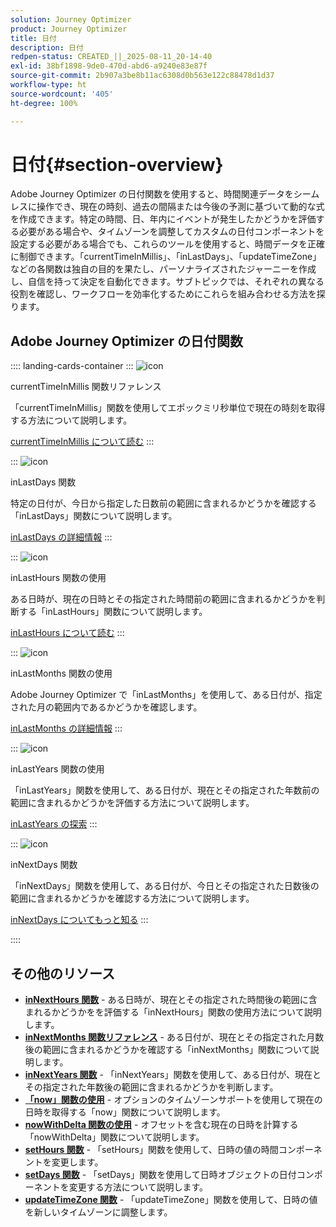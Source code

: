 ```yaml
---
solution: Journey Optimizer
product: Journey Optimizer
title: 日付
description: 日付
redpen-status: CREATED_||_2025-08-11_20-14-40
exl-id: 38bf1898-9de0-470d-abd6-a9240e83e87f
source-git-commit: 2b907a3be8b11ac6308d0b563e122c88478d1d37
workflow-type: ht
source-wordcount: '405'
ht-degree: 100%

---
```


# 日付{#section-overview}

Adobe Journey Optimizer の日付関数を使用すると、時間関連データをシームレスに操作でき、現在の時刻、過去の間隔または今後の予測に基づいて動的な式を作成できます。特定の時間、日、年内にイベントが発生したかどうかを評価する必要がある場合や、タイムゾーンを調整してカスタムの日付コンポーネントを設定する必要がある場合でも、これらのツールを使用すると、時間データを正確に制御できます。「currentTimeInMillis」、「inLastDays」、「updateTimeZone」などの各関数は独自の目的を果たし、パーソナライズされたジャーニーを作成し、自信を持って決定を自動化できます。サブトピックでは、それぞれの異なる役割を確認し、ワークフローを効率化するためにこれらを組み合わせる方法を探ります。

## Adobe Journey Optimizer の日付関数

:::: landing-cards-container
:::
![icon](https://cdn.experienceleague.adobe.com/icons/code-branch.svg)

currentTimeInMillis 関数リファレンス

「currentTimeInMillis」関数を使用してエポックミリ秒単位で現在の時刻を取得する方法について説明します。

[currentTimeInMillis について読む](../using/building-journeys/functions/functioncurrenttimeinmillis.md)
:::

:::
![icon](https://cdn.experienceleague.adobe.com/icons/code-branch.svg)

inLastDays 関数

特定の日付が、今日から指定した日数前の範囲に含まれるかどうかを確認する「inLastDays」関数について説明します。

[inLastDays の詳細情報](../using/building-journeys/functions/functioninlastdays.md)
:::

:::
![icon](https://cdn.experienceleague.adobe.com/icons/code-branch.svg)

inLastHours 関数の使用

ある日時が、現在の日時とその指定された時間前の範囲に含まれるかどうかを判断する「inLastHours」関数について説明します。

[inLastHours について読む](../using/building-journeys/functions/functioninlasthours.md)
:::

:::
![icon](https://cdn.experienceleague.adobe.com/icons/code-branch.svg)

inLastMonths 関数の使用

Adobe Journey Optimizer で「inLastMonths」を使用して、ある日付が、指定された月の範囲内であるかどうかを確認します。

[inLastMonths の詳細情報](../using/building-journeys/functions/functioninlastmonths.md)
:::

:::
![icon](https://cdn.experienceleague.adobe.com/icons/code-branch.svg)

inLastYears 関数の使用

「inLastYears」関数を使用して、ある日付が、現在とその指定された年数前の範囲に含まれるかどうかを評価する方法について説明します。

[inLastYears の探索](../using/building-journeys/functions/functioninlastyears.md)
:::

:::
![icon](https://cdn.experienceleague.adobe.com/icons/code-branch.svg)

inNextDays 関数

「inNextDays」関数を使用して、ある日付が、今日とその指定された日数後の範囲に含まれるかどうかを確認する方法について説明します。

[inNextDays についてもっと知る](../using/building-journeys/functions/functioninnextdays.md)
:::

::::


## その他のリソース

- **[inNextHours 関数](../using/building-journeys/functions/functioninnexthours.md)** - ある日時が、現在とその指定された時間後の範囲に含まれるかどうかをを評価する「inNextHours」関数の使用方法について説明します。
- **[inNextMonths 関数リファレンス](../using/building-journeys/functions/functioninnextmonths.md)** - ある日付が、現在とその指定された月数後の範囲に含まれるかどうかを確認する「inNextMonths」関数について説明します。
- **[inNextYears 関数](../using/building-journeys/functions/functioninnextyears.md)** - 「inNextYears」関数を使用して、ある日付が、現在とその指定された年数後の範囲に含まれるかどうかを判断します。
- **[「now」関数の使用](../using/building-journeys/functions/functionnow.md)** - オプションのタイムゾーンサポートを使用して現在の日時を取得する「now」関数について説明します。
- **[nowWithDelta 関数の使用](../using/building-journeys/functions/functionnowwithdelta.md)** - オフセットを含む現在の日時を計算する「nowWithDelta」関数について説明します。
- **[setHours 関数](../using/building-journeys/functions/functionsethours.md)** - 「setHours」関数を使用して、日時の値の時間コンポーネントを変更します。
- **[setDays 関数](../using/building-journeys/functions/functionsetdays.md)** - 「setDays」関数を使用して日時オブジェクトの日付コンポーネントを変更する方法について説明します。
- **[updateTimeZone 関数](../using/building-journeys/functions/functionupdatetimezone.md)** - 「updateTimeZone」関数を使用して、日時の値を新しいタイムゾーンに調整します。
